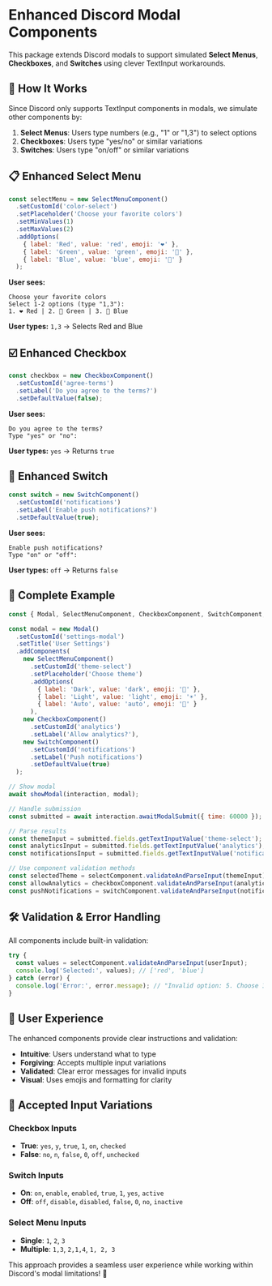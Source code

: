 # Enhanced Discord Modal Components

This package extends Discord modals to support simulated **Select Menus**, **Checkboxes**, and **Switches** using clever TextInput workarounds.

## 🚀 How It Works

Since Discord only supports TextInput components in modals, we simulate other components by:

1. **Select Menus**: Users type numbers (e.g., "1" or "1,3") to select options
2. **Checkboxes**: Users type "yes/no" or similar variations
3. **Switches**: Users type "on/off" or similar variations

## 📋 Enhanced Select Menu

```js
const selectMenu = new SelectMenuComponent()
  .setCustomId('color-select')
  .setPlaceholder('Choose your favorite colors')
  .setMinValues(1)
  .setMaxValues(2)
  .addOptions(
    { label: 'Red', value: 'red', emoji: '❤️' },
    { label: 'Green', value: 'green', emoji: '💚' },
    { label: 'Blue', value: 'blue', emoji: '💙' }
  );
```

**User sees:**
```
Choose your favorite colors
Select 1-2 options (type "1,3"):
1. ❤️ Red | 2. 💚 Green | 3. 💙 Blue
```

**User types:** `1,3` → Selects Red and Blue

## ☑️ Enhanced Checkbox

```js
const checkbox = new CheckboxComponent()
  .setCustomId('agree-terms')
  .setLabel('Do you agree to the terms?')
  .setDefaultValue(false);
```

**User sees:**
```
Do you agree to the terms?
Type "yes" or "no":
```

**User types:** `yes` → Returns `true`

## 🔘 Enhanced Switch

```js
const switch = new SwitchComponent()
  .setCustomId('notifications')
  .setLabel('Enable push notifications?')
  .setDefaultValue(true);
```

**User sees:**
```
Enable push notifications?
Type "on" or "off":
```

**User types:** `off` → Returns `false`

## 🎯 Complete Example

```js
const { Modal, SelectMenuComponent, CheckboxComponent, SwitchComponent, showModal } = require('discord-modals-v2.0');

const modal = new Modal()
  .setCustomId('settings-modal')
  .setTitle('User Settings')
  .addComponents(
    new SelectMenuComponent()
      .setCustomId('theme-select')
      .setPlaceholder('Choose theme')
      .addOptions(
        { label: 'Dark', value: 'dark', emoji: '🌙' },
        { label: 'Light', value: 'light', emoji: '☀️' },
        { label: 'Auto', value: 'auto', emoji: '🔄' }
      ),
    new CheckboxComponent()
      .setCustomId('analytics')
      .setLabel('Allow analytics?'),
    new SwitchComponent()
      .setCustomId('notifications')
      .setLabel('Push notifications')
      .setDefaultValue(true)
  );

// Show modal
await showModal(interaction, modal);

// Handle submission
const submitted = await interaction.awaitModalSubmit({ time: 60000 });

// Parse results
const themeInput = submitted.fields.getTextInputValue('theme-select');
const analyticsInput = submitted.fields.getTextInputValue('analytics');
const notificationsInput = submitted.fields.getTextInputValue('notifications');

// Use component validation methods
const selectedTheme = selectComponent.validateAndParseInput(themeInput);
const allowAnalytics = checkboxComponent.validateAndParseInput(analyticsInput);
const pushNotifications = switchComponent.validateAndParseInput(notificationsInput);
```

## 🛠️ Validation & Error Handling

All components include built-in validation:

```js
try {
  const values = selectComponent.validateAndParseInput(userInput);
  console.log('Selected:', values); // ['red', 'blue']
} catch (error) {
  console.log('Error:', error.message); // "Invalid option: 5. Choose 1-3"
}
```

## 🎨 User Experience

The enhanced components provide clear instructions and validation:

- **Intuitive**: Users understand what to type
- **Forgiving**: Accepts multiple input variations
- **Validated**: Clear error messages for invalid inputs
- **Visual**: Uses emojis and formatting for clarity

## 📖 Accepted Input Variations

### Checkbox Inputs
- **True**: `yes`, `y`, `true`, `1`, `on`, `checked`
- **False**: `no`, `n`, `false`, `0`, `off`, `unchecked`

### Switch Inputs  
- **On**: `on`, `enable`, `enabled`, `true`, `1`, `yes`, `active`
- **Off**: `off`, `disable`, `disabled`, `false`, `0`, `no`, `inactive`

### Select Menu Inputs
- **Single**: `1`, `2`, `3`
- **Multiple**: `1,3`, `2,1,4`, `1, 2, 3`

This approach provides a seamless user experience while working within Discord's modal limitations! 🚀
